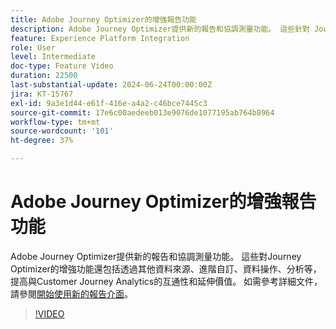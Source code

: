```yaml
---
title: Adobe Journey Optimizer的增強報告功能
description: Adobe Journey Optimizer提供新的報告和協調測量功能。 這些針對 Journey Optimizer 的增強功能，還包括透過其他資料來源、進階自訂、資料操作、分析等方式，提高互通性和使用 Customer Journey Analytics 的附加價值。
feature: Experience Platform Integration
role: User
level: Intermediate
doc-type: Feature Video
duration: 22500
last-substantial-update: 2024-06-24T00:00:00Z
jira: KT-15767
exl-id: 9a3e1d44-e61f-416e-a4a2-c46bce7445c3
source-git-commit: 17e6c00aedeeb013e9076de1077195ab764b8964
workflow-type: tm+mt
source-wordcount: '101'
ht-degree: 37%

---
```


# Adobe Journey Optimizer的增強報告功能

Adobe Journey Optimizer提供新的報告和協調測量功能。 這些對Journey Optimizer的增強功能還包括透過其他資料來源、進階自訂、資料操作、分析等，提高與Customer Journey Analytics的互通性和延伸價值。 如需參考詳細文件，請參閱[開始使用新的報告介面](https://experienceleague.adobe.com/zh-hant/docs/journey-optimizer/using/channel-report/report-gs-cja)。

>[!VIDEO](https://video.tv.adobe.com/v/3430413/?learn=on)
